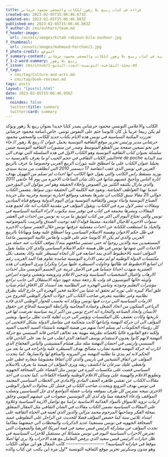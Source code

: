 ```yaml
---
title: قراءه في كتاب ربيع بلا زهور للكاتب والصحفي محمود حرشاني
created-on: 2023-02-05T15:06:46.673Z
updated-on: 2023-02-05T15:06:46.803Z
published-on: 2023-02-05T15:06:46.883Z
f_author-2: cms/authors/team.md
f_header-image:
  url: /assets/images/kitab-rabioun-bila-zouhour.jpg
f_thumbnail:
  url: /assets/images/mahmoud-horchani1.jpg
f_photo-credit: الموقع
f_summary-content: قراءه متانيه في كتاب ربيع بلا زهور للكاتب والصحفي محمود حرشاني.
f_1-2-word-summary: ربيع بلا زهور
f_issue: cms/issue/مجلة-الثقافية-التونسية-العدد-التاسع-1.md
f_tags:
  - cms/tag/Culture-and-arts.md
  - cms/tag/book-reviews.md
tags: posts
layout: "[posts].html"
date: 2023-02-05T15:06:46.956Z
seo:
  noindex: false
  twitter:title: summary
  twitter:card: summary
---
```

الكاتب والاعلامي التونسي محمود حرشاني  بصدر كتابا جديدا بعنوان ربيع بلا زهور ويؤكد لم يكن ربيعا عربيا بل كان كابوسا جثم على النفوس تونس. خاص.اسامة محمود حرشاني *تعززت المكتبة السياسية في تونس هذه الايام بكتاب جديد للكاتب والصحفي محمود حرشاني مدير ورئيس تحرير موقع الثقافيه التونسية يحمل عنوان // ربيع بلا زهور // جاء في نحو تسعين صفحة من القطع المتوسط وصدر عن منشورات الثقافيه التونسية ضمن سلسلة بعنوان كتاب الثقافيه التونسية وهو الكتاب الاول في هذه السلسلة التي تهدف الى نشر الكتاب الثقافي في حجم الجيب او ما يعرف بالفرنسية بlivre de poche منذ البداية يحيلنا عنوان الكتاب على ما اصطلح عليه بثورات الربيع العربي وخصوصا ما عرف بالربيع العربي في تونس الذي عقب انتفاضة 17 ديسمبر 2010 التي انطلقت من مدينة سيدي بوزيد مسقط راس الكاتب والتي يقول عنها الكاتب انها احداث لم تسلم من التهويل بهدف اثارة الناس وتاجيج غضبهم.شانها في ذلك شان الساعات الاخيره من يوم 14 جانفي 2011 والذي مازال يكتنفه الكثير من الغموض واجلاء الحقيقة وهو امر موكول الى المؤرخين عندما تهدا العواطف الجياشة. وتعود فيه الكلمة الى الحقيقة دون سواها. يتضمن الكتاب حوالي 25 مقالا  سبق للكاتب ان نشرها بصحف  ومواقع اخبارية تونسية وعربيه مثل جريدة الصباح التونسية وانباء تونس والثقافيه التونسية وراي اليوم الدولية وموقع قناة الميادين ومقالات تنشر لاول مره في الكتاب. ويقول المؤلف في مقدمة الكتاب انه عاد لجمع هذه المقالات ونشرها مجمعه في كتاب في توفير سند مكتوب لاثراء المكتبة السياسية في تونس والتي تحتاج اليوم الى اكثر من كتاب لتوثيق ما مرت به تونس من احداث في العشر سنوات الاخيره للاجيال القادمة. مضيفا قوله// لقد توخيت الصدق والتزمت بالموضوعيه والحياد ما استطعت للكتابة عن احداث مفصلية عرفتها تونس خلال العشر سنوات الاخيره في ظل حكم الاخوان وهيمنة الاسلام السياسي وما اصطلح عليه  وهما وبهتاتانا بالربيع العربي والذي لم يكن الا كابوسا جثم على قلوب وانفاس غالبية التونسيين ماعدا المستفيدين منه والذين روجوا له حتى تستمر  منافعهم منه// يتوقف الكتاب عند جملة من الاحداث التي شهدتها تونس في ظل هيمنة حكم الاسلام السياسي والذي كان مثلما يقول المؤلف اشبه بالاخطبوط الذي يمد اصابعه في كل اتجاه ليسيطر عليه وكاد يعصف بكل مكتسبات الدولة الوطنيه لو لم تبقى الاداره التونسية صامده تقاوم  هذا المد الغريب رغم ان اصابع الاخطبوط قد طالتها وحاولت السيطره عليها مرارا وتكرارا ويرى المولف ان هذه العشرية شهدت احداثا جساما هي في الاصل غريبة عن الجسم التونسي مثل احداث الارهاب واغتيال الشخصيات السياسية وتدجين الاعلام وترويضه وتفشي وعوده امراض واوبئه خالها التونسيون قد ولت بلا رجعة نتيجة جهود دولة الاستقلال الى جانب تراجع مؤشرات التعليم وجودته وتنامي الهجره غير النظاميه بعد انسداد كل الافاق امام شباب علق امالا كبيره على ثوره لم تجقق له شئيا من احلامه فخير الهجرة الى خارج البلد بظرق نظاميه وغير نظاميه يتعرض صاحب الكتاب الى جولات الحوار الوطني للخروج من الازمات السياسية التي تردت فيها تونس ويؤكد انه يحسب للحوار الوطني الذي قاده الرباعي المتكون من اتحاد الشغل وعمادة المجاميه والرابطة التونسية للدفاع عن حقوق الانسان واتحاد الصناعه والتجارة انه اخرج تونس من اكبر ازمة سياسية تعرضت لها في تاريخها وكادت تعصف بكل المكتسبات  وتؤشر الى حرب اهلية كانت تطل براسها. ويشير المؤلف الى ان حركة النهضة واتباعها كانت متحكمة في مفاصل الدولة بشكل لافتحنى ان كل رؤساء الحكومات لم يسلم احدا منهم من هيمنة النهضه باستثناء السيد الحبيب الصيد ولكنه دفع الفاتوره غاليا باقصائه بطريقة مهينة بعد تحالف الباجي قائد السبسي مع حركة النهضة لانهم كانوا يعدون  لاستقدام يوسف الشاهد الذي انقلب في ما بعد على الباجي قائد السبسي وارتمى في احضان النهضة مثله مثل هشام المشيشي والياس الفخفاخ الذي اثارت له جركة النهضه قضية تضارب مصالح بهدف السيطره عليه واخراجه في ما بعد من الحكم لانه لم يبدي ما تطلبه النهضة من المرونه والمنافع لها ولانصارها. كما يتحدث المؤلف عن اتفاق الشيخين في باريس والذي كان اتفاقا مغشوشا شعاره غطي علي وانغطي عليك سرعان ما انكشف زيفه ويرى المؤلف ان هيمنة ما يعرف بالاسلام السياسي قضت على مكتسبات كثيره في تونس مثل القضاء على الصحافة الجهويه وتطويع الاعلام والهيمنة على وسائل الاعلام الوطنيه واقصاء الكفاءات .كما تحدث في احد مقالات الكتاب عن تفشي ظاهره العنف المادي والامادي في الخطاب السياسي المعتمد في تونس بهدف الترويع ويتجدث صاحب الكتاب فن فشل كل محاولات الحوار الوطني الاخرى نتيجه تمترس كل طرف بموقعه وغياب خصلة التواضع لدى جل السياسيين وتصلب المواقف وادعاء الحقيقة مما ولد لدى كل التونسيين صعوبات في عيشهم اليومي وخلق ازمات تزويد للاسواق بالمواد الغذائية الاساسية تزامنا مع تواصل الازمة السياسية وعلاوة على المقالات السياسية تضمن الكتاب مقالات في الشان الثقافي مثل المقال المتعلق بمجلة الفكر وصاحبها المرحوم محمد مزالي والدور الذي لعبته في الحياة الثقافيه على امتداد ثلاثين سنة كما خصص المؤلف فصلا للحديث عن الراحل على البقلوطي عميد الصحافة الجهويه في تونس مستعيدا عديد الذكريات والمحطات الي جمعتهما معاكما تحدث المؤلف عن مشاركة الرئيس قيس سعيد في قمة امريكا افريقيا والصعوبات التي تعترض الاحزاب السياسية اليوم في تونس متسائلا اي مستقبل للاحزاب السياسية في ظل خيارات الرئيس قيس سعيد الذي يرفض التعامل مع هذه الاحزاب ولا يرى لها اصلا موقعا في خياراته السياسية؟ -------------------* كاتب المقال هو ابن مؤلف الكتاب وهو مدون وسكرتير تحرير موقع الثقافيه التونسية *اول مرة ابن يكتب عن كتاب والده